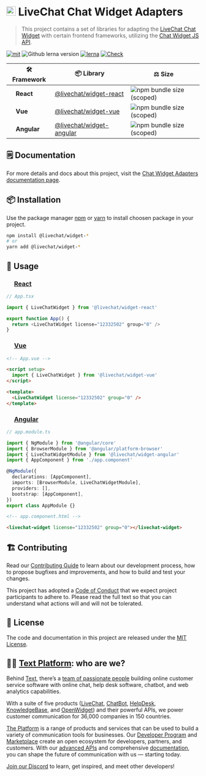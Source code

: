 # <img src="https://livechat.design/images/livechat/DIGITAL%20%28RGB%29/SVG/Mark_RGB_Orange.svg" widht="24px" height="24px" /> LiveChat Chat Widget Adapters

> This project contains a set of libraries for adapting the [LiveChat Chat Widget](https://platform.text.com/open-chat-widget) with certain frontend frameworks, utilizing the [Chat Widget JS API](https://platform.text.com/docs/extending-chat-widget/javascript-api).

[![mit](https://img.shields.io/badge/license-MIT-blue.svg)](https://choosealicense.com/licenses/mit/)
![Github lerna version](https://img.shields.io/github/lerna-json/v/livechat/chat-widget-adapters?label=version)
[![lerna](https://img.shields.io/badge/maintained%20with-lerna-cc00ff.svg)](https://lerna.js.org/)
[![Check](https://github.com/livechat/chat-widget-adapters/actions/workflows/check.yml/badge.svg?branch=master)](https://github.com/livechat/chat-widget-adapters/actions/workflows/check.yml)

| 🛠 Framework                                                                                                          | 📦 Library                                                                         | ⚖️ Size                                                                                                 |
| -------------------------------------------------------------------------------------------------------------------- | ---------------------------------------------------------------------------------- | ------------------------------------------------------------------------------------------------------- |
| <img widht="12px" height="12px" src ="https://cdn.iconscout.com/icon/free/png-256/react-1-282599.png" /> **React**   | [@livechat/widget-react](https://www.npmjs.com/package/@livechat/widget-react)     | ![npm bundle size (scoped)](https://img.shields.io/bundlephobia/min/@livechat/widget-react?label=%20)   |
| <img widht="12px" height="12px" src ="https://cdn.iconscout.com/icon/free/png-256/vue-282497.png" /> **Vue**         | [@livechat/widget-vue](https://www.npmjs.com/package/@livechat/widget-vue)         | ![npm bundle size (scoped)](https://img.shields.io/bundlephobia/min/@livechat/widget-vue?label=%20)     |
| <img widht="12px" height="12px" src ="https://cdn.iconscout.com/icon/free/png-256/angular-226066.png" /> **Angular** | [@livechat/widget-angular](https://www.npmjs.com/package/@livechat/widget-angular) | ![npm bundle size (scoped)](https://img.shields.io/bundlephobia/min/@livechat/widget-angular?label=%20) |

## 🗒️ Documentation

For more details and docs about this project, visit the [Chat Widget Adapters documentation page](https://platform.text.com/docs/extending-chat-widget/chat-widget-adapters).

## 📦 Installation

Use the package manager [npm](https://www.npmjs.com/) or [yarn](https://yarnpkg.com/) to install choosen package in your project.

```bash
npm install @livechat/widget-*
# or
yarn add @livechat/widget-*
```

## 🚀 Usage

### <img widht="16px" height="16px" src ="https://cdn.iconscout.com/icon/free/png-256/react-1-282599.png" /> **[React](/packages/widget-react)**

```ts
// App.tsx

import { LiveChatWidget } from '@livechat/widget-react'

export function App() {
  return <LiveChatWidget license="12332502" group="0" />
}
```

### <img widht="16px" height="16px" src ="https://cdn.iconscout.com/icon/free/png-256/vue-282497.png" /> **[Vue](/packages/widget-vue)**

```html
<!-- App.vue -->

<script setup>
  import { LiveChatWidget } from '@livechat/widget-vue'
</script>

<template>
  <LiveChatWidget license="12332502" group="0" />
</template>
```

### <img widht="16px" height="16px" src ="https://cdn.iconscout.com/icon/free/png-256/angular-226066.png" /> **[Angular](/packages/widget-angular)**

```ts
// app.module.ts

import { NgModule } from '@angular/core'
import { BrowserModule } from '@angular/platform-browser'
import { LiveChatWidgetModule } from '@livechat/widget-angular'
import { AppComponent } from './app.component'

@NgModule({
  declarations: [AppComponent],
  imports: [BrowserModule, LiveChatWidgetModule],
  providers: [],
  bootstrap: [AppComponent],
})
export class AppModule {}
```

```html
<!-- app.component.html -->

<livechat-widget license="12332502" group="0"></livechat-widget>
```

## 🏗 Contributing

Read our [Contributing Guide](CONTRIBUTING.md) to learn about our development process, how to propose bugfixes and improvements, and how to build and test your changes.

This project has adopted a [Code of Conduct](CODE_OF_CONDUCT.md) that we expect project participants to adhere to. Please read the full text so that you can understand what actions will and will not be tolerated.

## 📃 License

The code and documentation in this project are released under the [MIT License](https://choosealicense.com/licenses/mit/).

## 🧑‍💻 [Text Platform](https://platform.text.com/): who are we?

Behind [Text](https://www.text.com/), there’s a [team of passionate people](https://www.text.com/team/) building online customer service software with online chat, help desk software, chatbot, and web analytics capabilities.

With a suite of five products ([LiveChat](https://www.livechat.com), [ChatBot](https://chatbot.com/), [HelpDesk](https://helpdesk.com/), [KnowledgeBase](https://www.knowledgebase.com/), and [OpenWidget](https://openwidget.com/)) and their powerful APIs, we power customer communication for 36,000 companies in 150 countries.

[The Platform](https://platform.text.com/) is a range of products and services that can be used to build a variety of communication tools for businesses. Our [Developer Program](https://platform.text.com/developer-program) and [Marketplace](https://www.livechat.com/marketplace/) create an open ecosystem for developers, partners, and customers. With our [advanced APIs](https://platform.text.com/) and comprehensive [documentation](https://platform.text.com/docs), you can shape the future of communication with us — starting today.

[Join our Discord](https://discord.com/invite/NcfJu3a9kM) to learn, get inspired, and meet other developers!
